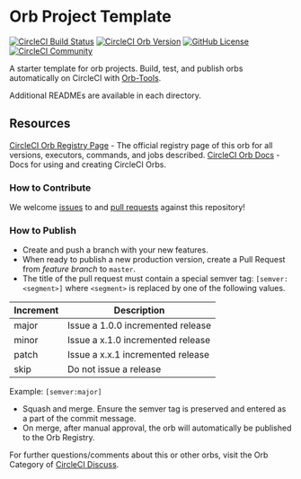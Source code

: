 # Orb Project Template

[![CircleCI Build Status](https://circleci.com/gh/zeedas/zeedas-ci-orb.svg?style=shield "CircleCI Build Status")](https://circleci.com/gh/zeedas/zeedas-ci-orb) [![CircleCI Orb Version](https://badges.circleci.com/orbs/zeedas/zeedas-ci-orb.svg)](https://circleci.com/orbs/registry/orb/zeedas/zeedas-ci-orb) [![GitHub License](https://img.shields.io/badge/license-MIT-lightgrey.svg)](https://raw.githubusercontent.com/zeedas/zeedas-ci-orb/master/LICENSE) [![CircleCI Community](https://img.shields.io/badge/community-CircleCI%20Discuss-343434.svg)](https://discuss.circleci.com/c/ecosystem/orbs)



A starter template for orb projects. Build, test, and publish orbs automatically on CircleCI with [Orb-Tools](https://circleci.com/orbs/registry/orb/circleci/orb-tools).

Additional READMEs are available in each directory.



## Resources

[CircleCI Orb Registry Page](https://circleci.com/orbs/registry/orb/zeedas/zeedas-ci-orb) - The official registry page of this orb for all versions, executors, commands, and jobs described.
[CircleCI Orb Docs](https://circleci.com/docs/2.0/orb-intro/#section=configuration) - Docs for using and creating CircleCI Orbs.

### How to Contribute

We welcome [issues](https://github.com/zeedas/zeedas-ci-orb/issues) to and [pull requests](https://github.com/zeedas/zeedas-ci-orb/pulls) against this repository!

### How to Publish
* Create and push a branch with your new features.
* When ready to publish a new production version, create a Pull Request from _feature branch_ to `master`.
* The title of the pull request must contain a special semver tag: `[semver:<segment>]` where `<segment>` is replaced by one of the following values.

| Increment | Description|
| ----------| -----------|
| major     | Issue a 1.0.0 incremented release|
| minor     | Issue a x.1.0 incremented release|
| patch     | Issue a x.x.1 incremented release|
| skip      | Do not issue a release|

Example: `[semver:major]`

* Squash and merge. Ensure the semver tag is preserved and entered as a part of the commit message.
* On merge, after manual approval, the orb will automatically be published to the Orb Registry.


For further questions/comments about this or other orbs, visit the Orb Category of [CircleCI Discuss](https://discuss.circleci.com/c/orbs).

